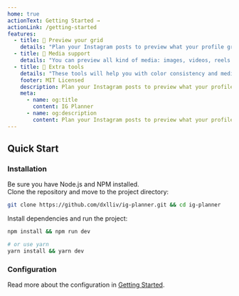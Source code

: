 ```yaml
---
home: true
actionText: Getting Started →
actionLink: /getting-started
features:
  - title: 🧁 Preview your grid
    details: "Plan your Instagram posts to preview what your profile grid will look like"
  - title: 📱 Media support
    details: "You can preview all kind of media: images, videos, reels and albums"
  - title: 📐 Extra tools
    details: "These tools will help you with color consistency and media alignment"
    footer: MIT Licensed
    description: Plan your Instagram posts to preview what your profile grid will look like
    meta:
      - name: og:title
        content: IG Planner
      - name: og:description
        content: Plan your Instagram posts to preview what your profile grid will look like
---
```


## Quick Start

### Installation

Be sure you have Node.js and NPM installed.  
Clone the repository and move to the project directory:

```bash
git clone https://github.com/dxlliv/ig-planner.git && cd ig-planner
```

Install dependencies and run the project:

```bash
npm install && npm run dev

# or use yarn
yarn install && yarn dev
```

### Configuration

Read more about the configuration in [Getting Started](getting-started#configuration).
